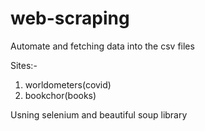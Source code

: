 # web-scraping
Automate and fetching data into the csv files 

Sites:- 
1. worldometers(covid) 
2. bookchor(books)

Usning selenium and beautiful soup library 
